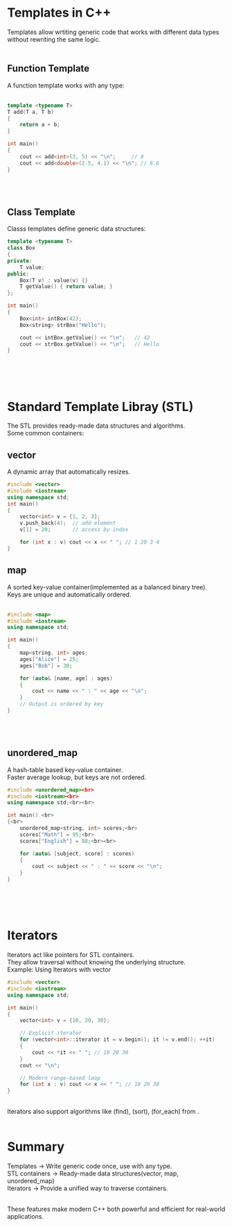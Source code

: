# Templates in C++<br>
Templates allow wrtiting generic code that works with different data types without rewriting the same logic.
<br><br>
## Function Template<br>
A function template works with any type:<br>
<br> 
```cpp
template <typename T>
T add(T a, T b)
{
    return a + b;
}

int main()
{
    cout << add<int>(3, 5) << "\n";     // 8
    cout << add<double>(2.5, 4.1) << "\n"; // 6.6
}
```
<br><br>
## Class Template<br>
Classs templates define generic data structures:
<br>

```cpp
template <typename T>
class Box
{
private:
    T value;
public:
    Box(T v) : value(v) {}
    T getValue() { return value; }
};

int main()
{
    Box<int> intBox(42);
    Box<string> strBox("Hello");

    cout << intBox.getValue() << "\n";   // 42
    cout << strBox.getValue() << "\n";   // Hello
}
```
<br><br><br>
# Standard Template Libray (STL)<br>
The STL provides ready-made data structures and algorithms.<br>
Some common containers: <br>
## vector<br>
A dynamic array that automatically resizes.<br>

```cpp
#include <vector>
#include <iostream>
using namespace std;
int main()
{
    vector<int> v = {1, 2, 3};
    v.push_back(4);  // add element
    v[1] = 20;       // access by index

    for (int x : v) cout << x << " "; // 1 20 3 4
}
```

## map<br>
A sorted key-value container(implemented as a balanced binary tree).<br>
Keys are unique and automatically ordered.<br><br>

```cpp
#include <map>
#include <iostream>
using namespace std;

int main()
{
    map<string, int> ages;
    ages["Alice"] = 25;
    ages["Bob"] = 30;

    for (auto& [name, age] : ages)
    {
        cout << name << " : " << age << "\n";
    }
    // Output is ordered by key
}
```
<br><br>

## unordered_map<br>
A hash-table based key-value container.<br>
Faster average lookup, but keys are not ordered.<br>
```cpp
#include <unordered_map><br>
#include <iostream><br>
using namespace std;<br><br>

int main() <br>
{<br>
    unordered_map<string, int> scores;<br>
    scores["Math"] = 95;<br>
    scores["English"] = 88;<br><br>

    for (auto& [subject, score] : scores) 
    {
        cout << subject << " : " << score << "\n";
    }
}
```
<br><br><br>


# Iterators<br>
Iterators act like pointers for STL containers.<br>
They allow traversal without knowing the underlying structure.<br>
Example: Using Iterators with vector<br>
```cpp
#include <vector>
#include <iostream>
using namespace std;

int main()
{
    vector<int> v = {10, 20, 30};

    // Explicit iterator
    for (vector<int>::iterator it = v.begin(); it != v.end(); ++it) 
    {
        cout << *it << " "; // 10 20 30
    }
    cout << "\n";

    // Modern range-based loop
    for (int x : v) cout << x << " "; // 10 20 30
}
```
<br>
Iterators also support algorithms like (find), (sort), (for_each) from <algorithm>.<br><br>


# Summary<br>
Templates -> Write generic code once, use with any type.<br>
STL containers -> Ready-made data structures(vector, map, unordered_map)<br>
Iterators -> Provide a unified way to traverse containers.<br><br>

These features make modern C++ both powerful and efficient for real-world applications.<br>
